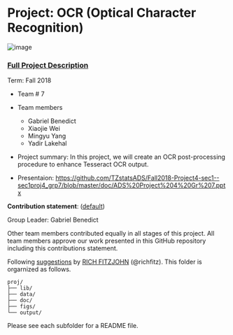 # Project: OCR (Optical Character Recognition) 

![image](figs/intro.png)

### [Full Project Description](doc/project4_desc.md)

Term: Fall 2018

+ Team # 7
+ Team members
	+ Gabriel Benedict
	+ Xiaojie Wei
	+ Mingyu Yang
	+ Yadir Lakehal

+ Project summary: In this project, we will create an OCR post-processing procedure to enhance Tesseract OCR output. 
+ Presentaion: https://github.com/TZstatsADS/Fall2018-Project4-sec1--sec1proj4_grp7/blob/master/doc/ADS%20Project%204%20Gr%207.pptx
	
**Contribution statement**: ([default](doc/a_note_on_contributions.md)) 

Group Leader: Gabriel Benedict

Other team members contributed equally in all stages of this project. All team members approve our work presented in this GitHub repository including this contributions statement.

Following [suggestions](http://nicercode.github.io/blog/2013-04-05-projects/) by [RICH FITZJOHN](http://nicercode.github.io/about/#Team) (@richfitz). This folder is orgarnized as follows.

```
proj/
├── lib/
├── data/
├── doc/
├── figs/
└── output/
```

Please see each subfolder for a README file.
